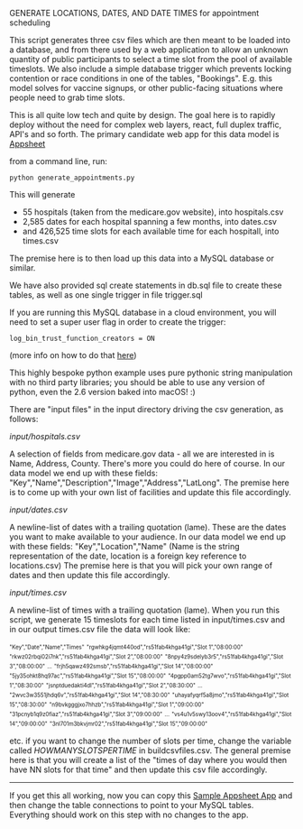 
GENERATE LOCATIONS, DATES, AND DATE TIMES for appointment scheduling


This script generates three csv files which are then meant to be loaded into a database, and from there used by a web application to allow an unknown quantity of public participants to select a time slot from the pool of available timeslots. We also include a simple database trigger which prevents locking contention or race conditions in one of the tables, "Bookings". E.g. this model solves for vaccine signups, or other public-facing situations where people need to grab time slots.

This is all quite low tech and quite by design. The goal here is to rapidly deploy without the need for complex web layers, react, full duplex traffic, API's and so forth. The primary candidate web app for this data model is [Appsheet](https://www.appsheet.com)

from a command line, run:

`python generate_appointments.py` 

This will generate 

- 55 hospitals (taken from the medicare.gov website), into hospitals.csv
- 2,585 dates for each hospital spanning a few months, into dates.csv
- and 426,525 time slots for each available time for each hospitall, into times.csv

The premise here is to then load up this data into a MySQL database or similar.

We have also provided sql create statements in db.sql file to create these tables, as well as one single trigger in file trigger.sql

If you are running this MySQL database in a cloud environment, you will need to set a super user flag in order to create the trigger:

`log_bin_trust_function_creators = ON`

(more info on how to do that [here](https://cloud.google.com/sql/docs/mysql/flags))

This highly bespoke python example uses pure pythonic string manipulation with no third party libraries; you should be able to use any version of python, even the 2.6 version baked into macOS! :)

There are "input files" in the input directory driving the csv generation, as follows:

*input/hospitals.csv*

A selection of fields from medicare.gov data - all we are interested in is Name, Address, County. There's more you could do here of course. In our data model we end up with these fields: "Key","Name","Description","Image","Address","LatLong". The premise here is to come up with your own list of facilities and update this file accordingly.

*input/dates.csv*

A newline-list of dates with a trailing quotation (lame). These are the dates you want to make available to your audience. In our data model we end up with these fields: "Key","Location","Name" (Name is the string representation of the date, location is a foreign key reference to locations.csv) The premise here is that you will pick your own range of dates and then update this file accordingly.

*input/times.csv*

A newline-list of times with a trailing quotation (lame). When you run this script, we generate 15 timeslots for each time listed in input/times.csv and in our output times.csv file the data will look like:

<sub><sup>"Key","Date","Name","Times"</sup></sub>
<sub><sup>"rgwhkg4jqmt440od","rs51fab4khga41gi","Slot 1","08:00:00"</sup></sub>
<sub><sup>"rkwz02rbqi02i7nk","rs51fab4khga41gi","Slot 2","08:00:00"</sup></sub>
<sub><sup>"8npy4z9sdelyb3r5","rs51fab4khga41gi","Slot 3","08:00:00"</sup></sub>
<sub><sup>...</sup></sub>
<sub><sup>"frjh5qawz492smsb","rs51fab4khga41gi","Slot 14","08:00:00"</sup></sub>
<sub><sup>"5jy35ohkt8hq97ac","rs51fab4khga41gi","Slot 15","08:00:00"</sup></sub>
<sub><sup>"4pgpp0am52tg7wvo","rs51fab4khga41gi","Slot 1","08:30:00"</sup></sub>
<sub><sup>"jsnptduedakti4dl","rs51fab4khga41gi","Slot 2","08:30:00"</sup></sub>
<sub><sup>...</sup></sub>
<sub><sup>"2wvc3w3551jhdq6v","rs51fab4khga41gi","Slot 14","08:30:00"</sup></sub>
<sub><sup>"uhayafyqrf5a8jmo","rs51fab4khga41gi","Slot 15","08:30:00"</sup></sub>
<sub><sup>"n9bvkgggjxo7hhzb","rs51fab4khga41gi","Slot 1","09:00:00"</sup></sub>
<sub><sup>"31pcnyb1q9z0fiaz","rs51fab4khga41gi","Slot 3","09:00:00"</sup></sub>
<sub><sup>...</sup></sub>
<sub><sup>"vs4u1v5swy13oov4","rs51fab4khga41gi","Slot 14","09:00:00"</sup></sub>
<sub><sup>"3nl701m3bkvjmr02","rs51fab4khga41gi","Slot 15","09:00:00"</sup></sub>

etc. if you want to change the number of slots per time, change the variable called *HOWMANYSLOTSPERTIME* in buildcsvfiles.csv. The general premise here is that you will create a list of the "times of day where you would then have NN slots for that time" and then update this csv file accordingly.

___

If you get this all working, now you can copy this [Sample Appsheet App](https://www.appsheet.com) and then change the table connections to point to your MySQL tables. Everything should work on this step with no changes to the app.



